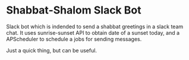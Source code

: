 # Shabbat-Shalom Slack Bot
Slack bot which is indended to send a shabbat greetings in a slack team chat.
It uses sunrise-sunset API to obtain date of a sunset today, and a APScheduler to schedule a jobs for sending messages.

Just a quick thing, but can be useful.
